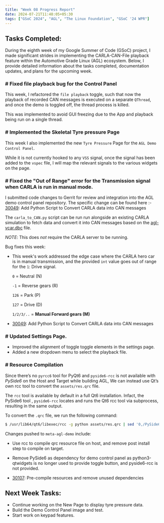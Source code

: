 ```yaml
---
title: "Week 08 Progress Report"
date: 2024-07-21T11:48:05+05:30
tags: ["GSoC 2024", "AGL", "The Linux Foundation", "GSoC '24 WPR"]
---
```


## Tasks Completed:

During the eighth week of my Google Summer of Code (GSoC) project, I made significant strides in implementing the CARLA-CAN-File playback feature within the Automotive Grade Linux (AGL) ecosystem. Below, I provide detailed information about the tasks completed, documentation updates, and plans for the upcoming week.

### # Fixed file playback bug for the Control Panel

This week, I refactored the `file playback` toggle, such that now the playback of recorded CAN messages is executed on a separate `QThread`, and once the demo is toggled off, the thread process is killed.

This was implemented to avoid GUI freezing due to the App and playback being run on a single thread.

### # Implemented the Skeletal Tyre pressure Page

This week I also implemented the new `Tyre Pressure` Page for the `AGL Demo Control Panel`.

While it is not currently hooked to any `VSS` signal, once the signal has been added to the `vspec` file, I will map the relevant signals to the various widgets on the page.

### # Fixed the "Out of Range" error for the Transmission signal when CARLA is run in manual mode.

I submitted code changes to Gerrit for review and integration into the AGL demo control panel repository. The specific change can be found here :- [30049](https://gerrit.automotivelinux.org/gerrit/c/src/agl-demo-control-panel/+/30049): Add Python Script to Convert CARLA data into CAN messages

The `carla_to_CAN.py` script can be run run alongside an existing CARLA simulation to fetch data and convert it into CAN messages based on the [agl-vcar.dbc](https://git.automotivelinux.org/src/agl-dbc/plain/agl-vcar.dbc) file.

_NOTE_: This does *not* require the CARLA server to be running.

Bug fixes this week:
- This week's work addressed the edge case where the CARLA hero car is in manual transmission, and the provided `int` value goes out of range for the `1`: Drive signal.


    `0` = Neutral (N)
    
    `-1` = Reverse gears (R) 
    
    `126` = Park (P)
    
    `127` = Drive (D)

    `1/2/3/..` = **Manual Forward gears (M)**

- [30049](https://gerrit.automotivelinux.org/gerrit/c/src/agl-demo-control-panel/+/30049): Add Python Script to Convert CARLA data into CAN messages

### # Updated Settings Page.

- Improved the alignment of toggle toggle elements in the settings page.
- Added a new dropdown menu to select the playback file.

### # Resource Compilation

Since there’s no `pyrcc6` tool for PyQt6 and `pyside6-rcc` is not available with *PySide6* on the Host and Target while building AGL, We can instead use Qt’s own rcc tool to convert the `assets/res.qrc` file.

The `rcc` tool is available by default in a full Qt6 installation. Infact, the PySide6 tool , `pyside6-rcc` locates and runs the Qt6 rcc tool via subprocess, resulting in the same output.

To convert the `.qrc` file, we run the following command:

```bash
$ /usr/lib64/qt6/libexec/rcc -g python assets/res.qrc | sed '0,/PySide6/s//PyQt6/' > res_rc.py
```

Changes pushed to `meta-agl-demo` include:

- Use rcc to compile qrc resource file on host, and remove post install step to compile on target.
- Remove PySide6 as dependency for demo control panel as
      python3-qtwidgets is no longer used to provide toggle button, and pyside6-rcc is not provided.

- [30107](https://gerrit.automotivelinux.org/gerrit/c/AGL/meta-agl-demo/+/30107): Pre-compile resources and remove unused dependencies

## Next Week Tasks:

- Continue working on the New Page to display tyre pressure data.
- Build the Demo Control Panel image and test.
- Start work on keypad features.